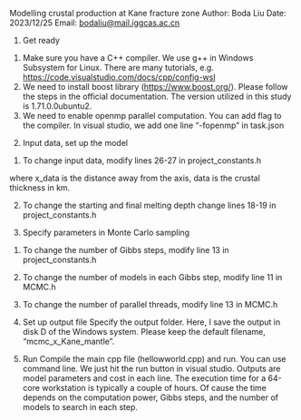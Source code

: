 Modelling crustal production at Kane fracture zone
Author: Boda Liu
Date: 2023/12/25
Email: bodaliu@mail.iggcas.ac.cn

1.	Get ready
1) 	Make sure you have a C++ compiler. We use g++ in Windows Subsystem for Linux. There are many tutorials, e.g. https://code.visualstudio.com/docs/cpp/config-wsl
2) 	We need to install boost library (https://www.boost.org/). Please follow the steps in the official documentation. The version utilized in this study is 1.71.0.0ubuntu2.
3) 	We need to enable openmp parallel computation.  You can add flag to the compiler. In visual studio, we add one line “-fopenmp” in task.json
 

2.	Input data, set up the model
1) 	To change input data, modify lines 26-27 in project_constants.h
 
where x_data is the distance away from the axis, data is the crustal thickness in km.

2) 	To change the starting and final melting depth change lines 18-19 in project_constants.h
 

3.	Specify parameters in Monte Carlo sampling
1) 	To change the number of Gibbs steps, modify line 13 in project_constants.h
 

2) 	To change the number of models in each Gibbs step, modify line 11 in MCMC.h
 

3) 	To change the number of parallel threads, modify line 13 in MCMC.h
 

4.	Set up output file
Specify the output folder. Here, I save the output in disk D of the Windows system. Please keep the default filename, “mcmc_x_Kane_mantle”.
 

5.	Run
Compile the main cpp file (hellowworld.cpp) and run. You can use command line. We just hit the run button in visual studio. Outputs are model parameters and cost in each line. The execution time for a 64-core workstation is typically a couple of hours. Of cause the time depends on the computation power, Gibbs steps, and the number of models to search in each step.
 
